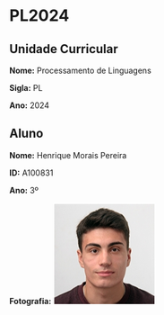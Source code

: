 # PL2024

## Unidade Curricular

**Nome:** Processamento de Linguagens

**Sigla:** PL

**Ano:** 2024

## Aluno

**Nome:** Henrique Morais Pereira

**ID:** A100831

**Ano:** 3º

**Fotografia:** ![Fotografia do aluno](foto.jpeg)
